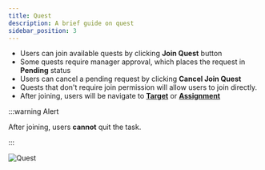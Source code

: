 ```yaml
---
title: Quest
description: A brief guide on quest
sidebar_position: 3
---
```


- Users can join available quests by clicking **Join Quest** button
- Some quests require manager approval, which places the request in **Pending** status
- Users can cancel a pending request by clicking **Cancel Join Quest**
- Quests that don't require join permission will allow users to join directly.
- After joining, users will be navigate to [**Target**](target.md) or [**Assignment**](assignment.md)

:::warning Alert

After joining, users **cannot** quit the task.

:::

![Quest](../../../../../static/img/integration/vision/task/quest.png)
